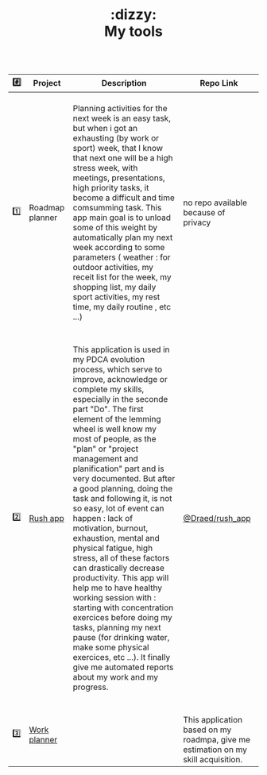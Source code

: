 <h1 align="center">:dizzy:<br /><a href="https://github.com/Draed"></a>My tools
  </h1>
<br /><br />

<!-- image of all tools interaction here -->

<p align="center">

| :hash: | Project | Description | Repo Link |
|:--------:|---------|-------------|-----------|
| :one: | Roadmap planner | <br /> Planning activities for the next week is an easy task, but when i got an exhausting (by work or sport) week, that I know that next one will be a high stress week, with meetings, presentations, high priority tasks, it become a difficult and time comsumming task. This app main goal is to unload some of this weight by automatically plan my next week according to some parameters ( weather : for outdoor activities, my receit list for the week, my shopping list, my daily sport activities, my rest time, my daily routine , etc ...) <br /><br /> | no repo available because of privacy |
| :two: | [Rush app](https://github.com/Draed/rush_app)| <br /> This application is used in my PDCA evolution process, which serve to improve, acknowledge or complete my skills, especially in the seconde part "Do". The first element of the lemming wheel is well know my most of people, as the "plan" or "project management and planification" part and is very documented. But after a good planning, doing the task and following it, is not so easy, lot of event can happen : lack of motivation, burnout, exhaustion, mental and physical fatigue, high stress, all of these factors can drastically decrease productivity. This app will help me to have healthy working session with : starting with concentration exercices before doing my tasks, planning my next pause (for drinking water, make some physical exercices, etc ...). It finally give me automated reports about my work and my progress. <br /><br /> | [@Draed/rush_app](https://github.com/Draed/rush_app) | 
| :three: | [Work planner](https://github.com/Draed/work_planner) | | <br /> This application based on my roadmpa, give me estimation on my skill acquisition. | [@Draed/work_planner](https://github.com/Draed/work_planner) | 
</p>